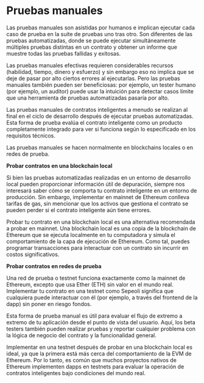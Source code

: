 # Pruebas manuales

Las pruebas manuales son asistidas por humanos e implican ejecutar cada caso de prueba en la suite de pruebas uno tras otro. Son diferentes de las pruebas automatizadas, donde se puede ejecutar simultáneamente múltiples pruebas distintas en un contrato y obtener un informe que muestre todas las pruebas fallidas y exitosas.

Las pruebas manuales efectivas requieren considerables recursos (habilidad, tiempo, dinero y esfuerzo) y sin embargo eso no implica que se deje de pasar por alto ciertos errores al ejecutarlas. Pero las pruebas manuales también pueden ser beneficiosas: por ejemplo, un tester humano (por ejemplo, un auditor) puede usar la intuición para detectar casos límite que una herramienta de pruebas automatizadas pasaría por alto.

Las pruebas manuales de contratos inteligentes a menudo se realizan al final en el ciclo de desarrollo después de ejecutar pruebas automatizadas. Esta forma de prueba evalúa el contrato inteligente como un producto completamente integrado para ver si funciona según lo especificado en los requisitos técnicos.

Las pruebas manuales se hacen normalmente en blockchains locales o en redes de prueba.

**Probar contratos en una blockchain local**

Si bien las pruebas automatizadas realizadas en un entorno de desarrollo local pueden proporcionar información útil de depuración, siempre nos interesará saber cómo se comporta tu contrato inteligente en un entorno de producción. Sin embargo, implementar en mainnet de Ethereum conlleva tarifas de gas, sin mencionar que los activos que gestiona el contrato se pueden perder si el contrato inteligente aún tiene errores.

Probar tu contrato en una blockchain local es una alternativa recomendada a probar en mainnet. Una blockchain local es una copia de la blockchain de Ethereum que se ejecuta localmente en tu computadora y simula el comportamiento de la capa de ejecución de Ethereum. Como tal, puedes programar transacciones para interactuar con un contrato sin incurrir en costos significativos.

**Probar contratos en redes de prueba**

Una red de prueba o testnet funciona exactamente como la mainnet de Ethereum, excepto que usa Ether (ETH) sin valor en el mundo real. Implementar tu contrato en una testnet como Sepeoli significa que cualquiera puede interactuar con él (por ejemplo, a través del frontend de la dapp) sin poner en riesgo fondos.

Esta forma de prueba manual es útil para evaluar el flujo de extremo a extremo de tu aplicación desde el punto de vista del usuario. Aquí, los beta testers también pueden realizar pruebas y reportar cualquier problema con la lógica de negocio del contrato y la funcionalidad general.

Implementar en una testnet después de probar en una blockchain local es ideal, ya que la primera está más cerca del comportamiento de la EVM de Ethereum. Por lo tanto, es común que muchos proyectos nativos de Ethereum implementen dapps en testnets para evaluar la operación de contratos inteligentes bajo condiciones del mundo real.

